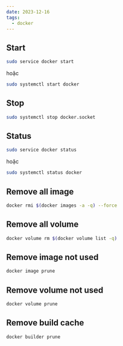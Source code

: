 ```yaml
---
date: 2023-12-16
tags:
  - docker
---
```

## Start 
```sh
sudo service docker start
```

hoặc 

```sh
sudo systemctl start docker
```

## Stop
```sh
sudo systemctl stop docker.socket
```

## Status
```sh
sudo service docker status
```

hoặc 

```sh
sudo systemctl status docker
```

## Remove all image
```bash
docker rmi $(docker images -a -q) --force
```

## Remove all volume
```bash
docker volume rm $(docker volume list -q) 
```

## Remove image not used
```bash
docker image prune
```

## Remove volume not used
```bash
docker volume prune
```

## Remove build cache 
```bash
docker builder prune
```

